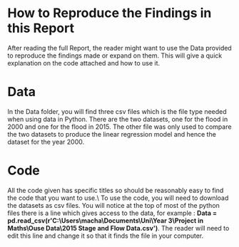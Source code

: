 # How to Reproduce the Findings in this Report
After reading the full Report, the reader might want to use the Data provided to reproduce the findings made or expand on them. This will give a quick explanation on the code attached and how to use it.

# Data 
In the Data folder, you will find three csv files which is the file type needed when using data in Python. There are the two datasets, one for the flood in 2000 and one for the flood in 2015. The other file was only used to compare the two datasets to produce the linear regression model and hence the dataset for the year 2000. 

# Code
All the code given has specific titles so should be reasonably easy to find the code that you want to use.\\
To use the code, you will need to download the datasets as csv files. You will notice at the top of most of the python files there is a line which gives access to the data, for example : **Data = pd.read_csv(r'C:\Users\macha\Documents\Uni\Year 3\Project in Maths\Ouse Data\2015 Stage and Flow Data.csv')**. The reader will need to edit this line and change it so that it finds the file in your computer.
